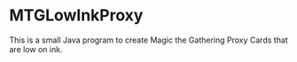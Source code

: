 # MTGLowInkProxy
This is a small Java program to create Magic the Gathering Proxy Cards that are low on ink.
